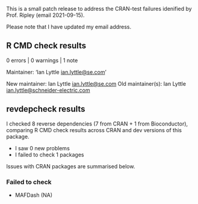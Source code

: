This is a small patch release to address the CRAN-test failures idenified by Prof. Ripley (email 2021-09-15).

Please note that I have updated my email address.

## R CMD check results

0 errors | 0 warnings | 1 note

  Maintainer: ‘Ian Lyttle <ian.lyttle@se.com>’
  
  New maintainer:
    Ian Lyttle <ian.lyttle@se.com>
  Old maintainer(s):
    Ian Lyttle <ian.lyttle@schneider-electric.com>

## revdepcheck results

I checked 8 reverse dependencies (7 from CRAN + 1 from Bioconductor), comparing R CMD check results across CRAN and dev versions of this package.

 * I saw 0 new problems
 * I failed to check 1 packages

Issues with CRAN packages are summarised below.

### Failed to check

* MAFDash (NA)
